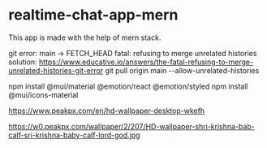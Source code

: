 # realtime-chat-app-mern

This app is made with the help of mern stack.

git error:
main -> FETCH_HEAD fatal: refusing to merge unrelated histories
solution: https://www.educative.io/answers/the-fatal-refusing-to-merge-unrelated-histories-git-error
git pull origin main --allow-unrelated-histories

npm install @mui/material @emotion/react @emotion/styled
npm install @mui/icons-material

https://www.peakpx.com/en/hd-wallpaper-desktop-wkefh

https://w0.peakpx.com/wallpaper/2/207/HD-wallpaper-shri-krishna-bab-calf-sri-krishna-baby-calf-lord-god.jpg
